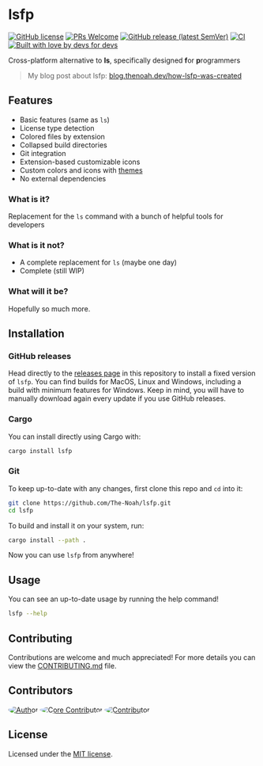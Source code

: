 # lsfp

[![GitHub license](https://img.shields.io/github/license/The-Noah/lsfp.svg)](LICENSE)
[![PRs Welcome](https://img.shields.io/badge/PRs-welcome-brightgreen.svg)](http://makeapullrequest.com)
[![GitHub release (latest SemVer)](https://img.shields.io/github/v/release/The-Noah/lsfp?sort=semver)](https://github.com/The-Noah/lsfp/releases)
[![CI](https://github.com/The-Noah/lsfp/workflows/CI/badge.svg)](https://github.com/The-Noah/lsfp/actions?query=workflow%3ACI)
[![Built with love by devs for devs](https://img.shields.io/badge/Built%20with%20%F0%9F%92%96%20by%20developers-for%20developers-blue)](https://github.com/The-Noah/lsfp/graphs/contributors)

Cross-platform alternative to **ls**, specifically designed **f**or **p**rogrammers

> My blog post about lsfp: [blog.thenoah.dev/how-lsfp-was-created](https://blog.noahdunbar.com/how-lsfp-was-created)

## Features

- Basic features (same as `ls`)
- License type detection
- Colored files by extension
- Collapsed build directories
- Git integration
- Extension-based customizable icons
- Custom colors and icons with [themes](https://github.com/The-Noah/lsfp/blob/master/src/themes/README.md)
- No external dependencies

### What is it?

Replacement for the `ls` command with a bunch of helpful tools for developers

### What is it not?

- A complete replacement for `ls` (maybe one day)
- Complete (still WIP)

### What will it be?

Hopefully so much more.

## Installation

### GitHub releases

Head directly to the [releases page](https://github.com/The-Noah/lsfp/releases) in this repository to install a fixed version of `lsfp`. You can find builds for MacOS, Linux and Windows, including a build with minimum features for Windows. Keep in mind, you will have to manually download again every update if you use GitHub releases.

### Cargo

You can install directly using Cargo with:

```sh
cargo install lsfp
```

### Git

To keep up-to-date with any changes, first clone this repo and `cd` into it:

```sh
git clone https://github.com/The-Noah/lsfp.git
cd lsfp
```

To build and install it on your system, run:

```sh
cargo install --path .
```

Now you can use `lsfp` from anywhere!

## Usage

You can see an up-to-date usage by running the help command!

```sh
lsfp --help
```

## Contributing

Contributions are welcome and much appreciated! For more details you can view the [CONTRIBUTING.md](CONTRIBUTING.md) file.

## Contributors

[<img src="https://github.com/The-Noah.png?size=64" style="border-radius:100%" title="Author">](https://github.com/The-Noah)
[<img src="https://github.com/MattPlays.png?size=64" style="border-radius:100%" title="Core Contributor">](https://github.com/MattPlays)
[<img src="https://github.com/HipyCas.png?size=64" style="border-radius:100%" title="Contributor">](https://github.com/HipyCas)

## License

Licensed under the [MIT license](LICENSE).
